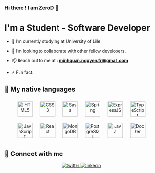 ### Hi there ! I am ZeroD 👋

<!--
**ZeroDiverse/ZeroDiverse** is a ✨ _special_ ✨ repository because its `README.md` (this file) appears on your GitHub profile.

Here are some ideas to get you started:

- 🔭 I’m currently working on ...
- 🌱 I’m currently learning ...
- 👯 I’m looking to collaborate on ...
- 🤔 I’m looking for help with ...
- 💬 Ask me about ...
- 📫 How to reach me: ...
- 😄 Pronouns: ...
- ⚡ Fun fact: ...
-->

<h1 align="left">I'm a Student - Software Developer</h1>

- 🔭 I’m currently studying at University of Lille

- 👯 I’m looking to collaborate with other fellow developers.

- 📫 Reach out to me at : **minhquan.nguyen.fr@gmail.com**

- ⚡ Fun fact: 

## 💬 My native languages
<div align="center">  
<img style="margin: 10px" src="https://profilinator.rishav.dev/skills-assets/html5-original-wordmark.svg" alt="HTML5" height="50" />  
<img style="margin: 10px" src="https://profilinator.rishav.dev/skills-assets/css3-original-wordmark.svg" alt="CSS3" height="50" />  
<img style="margin: 10px" src="https://profilinator.rishav.dev/skills-assets/sass-original.svg" alt="Sass" height="50" />  
  <img style="margin: 10px" src="https://4.bp.blogspot.com/-0T-xa8wffLU/U_-eoMjIo9I/AAAAAAAAEVY/6Fn5-9QAcmI/s1600/spring-boot-project-logo.png" alt="Spring" height="50" />  
  <img style="margin: 10px" src="https://profilinator.rishav.dev/skills-assets/express-original-wordmark.svg" alt="ExpressJS" height="50" />  
<img style="margin: 10px" src="https://profilinator.rishav.dev/skills-assets/typescript-original.svg" alt="TypeScript" height="50" />  
<img style="margin: 10px" src="https://profilinator.rishav.dev/skills-assets/javascript-original.svg" alt="JavaScript" height="50" />  
<img style="margin: 10px" src="https://profilinator.rishav.dev/skills-assets/react-original-wordmark.svg" alt="React" height="50" />
<img style="margin: 10px" src="https://profilinator.rishav.dev/skills-assets/mongodb-original-wordmark.svg" alt="MongoDB" height="50" />  
<img style="margin: 10px" src="https://profilinator.rishav.dev/skills-assets/postgresql-original-wordmark.svg" alt="PostgreSQL" height="50" />
<img style="margin: 10px" src="https://profilinator.rishav.dev/skills-assets/java-original-wordmark.svg" alt="Java" height="50" />  
<img style="margin: 10px" src="https://profilinator.rishav.dev/skills-assets/docker-original-wordmark.svg" alt="Docker" height="50" />  
</div> 





## 📱 Connect with me

  <div align="center">
<a href="mailto:minhquan.nguyen.vi@gmail.com" target="_blank">
<img src=https://img.shields.io/badge/gmail-%23ff4343.svg?&style=for-the-badge&logo=gmail&logoColor=white alt=twitter style="margin-bottom: 5px;" />
</a>
<a href="https://www.linkedin.com/in/quan-nguyen-1b9a31199/" target="_blank">
<img src=https://img.shields.io/badge/linkedin-%231E77B5.svg?&style=for-the-badge&logo=linkedin&logoColor=white alt=linkedin style="margin-bottom: 5px;" />
</a>

</div>
</p>
